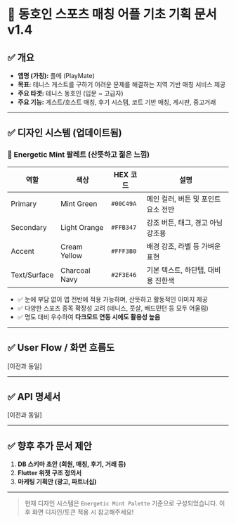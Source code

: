 # 🎾 동호인 스포츠 매칭 어플 기초 기획 문서 v1.4

## ✅ 개요
- **앱명 (가칭):** 플메 (PlayMate)
- **목표:** 테니스 게스트를 구하기 어려운 문제를 해결하는 지역 기반 매칭 서비스 제공
- **주요 타겟:** 테니스 동호인 (입문 ~ 고급자)
- **주요 기능:** 게스트/호스트 매칭, 후기 시스템, 코트 기반 매칭, 게시판, 중고거래

---

## ✅ 디자인 시스템 (업데이트됨)

### 🎨 Energetic Mint 팔레트 (산뜻하고 젊은 느낌)
| 역할 | 색상 | HEX 코드 | 설명 |
|------|------|----------|------|
| Primary | Mint Green | `#00C49A` | 메인 컬러, 버튼 및 포인트 요소 전반 |
| Secondary | Light Orange | `#FFB347` | 강조 버튼, 태그, 경고 아님 강조용 |
| Accent | Cream Yellow | `#FFF3B0` | 배경 강조, 라벨 등 가벼운 표현 |
| Text/Surface | Charcoal Navy | `#2F3E46` | 기본 텍스트, 하단탭, 대비용 진한색 |

- ✅ 눈에 부담 없이 앱 전반에 적용 가능하며, 산뜻하고 활동적인 이미지 제공
- ✅ 다양한 스포츠 종목 확장성 고려 (테니스, 풋살, 배드민턴 등 모두 어울림)
- ✅ 명도 대비 우수하여 **다크모드 연동 시에도 활용성 높음**

---

## ✅ User Flow / 화면 흐름도
[이전과 동일]

---

## ✅ API 명세서
[이전과 동일]

---

## ✅ 향후 추가 문서 제안
1. **DB 스키마 초안 (회원, 매칭, 후기, 거래 등)**
2. **Flutter 위젯 구조 정의서**
3. **마케팅 기획안 (광고, 파트너십)**

---

> 현재 디자인 시스템은 `Energetic Mint Palette` 기준으로 구성되었습니다. 이후 화면 디자인/토큰 적용 시 참고해주세요!